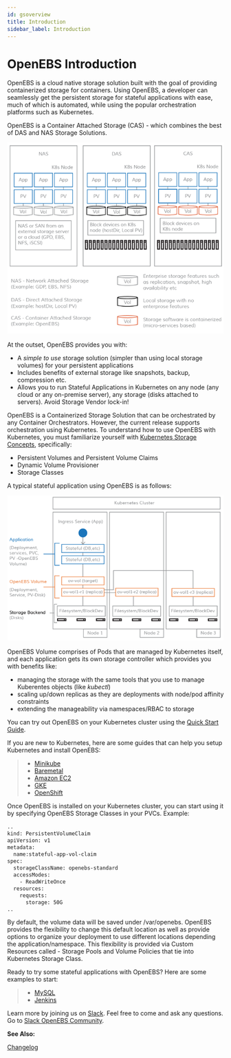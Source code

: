 ```yaml
---
id: gsoverview
title: Introduction
sidebar_label: Introduction
---
```




OpenEBS Introduction
====================

OpenEBS is a cloud native storage solution built with the goal of providing containerized storage for containers. Using OpenEBS, a developer can seamlessly get the persistent storage for stateful applications with ease, much of which is automated, while using the popular orchestration platforms such as Kubernetes.

OpenEBS is a Container Attached Storage (CAS) - which combines the best of DAS and NAS Storage Solutions.

![image](/docs/assets/das-nas-cas.png)

At the outset, OpenEBS provides you with:

-   A *simple to use* storage solution (simpler than using local storage volumes) for your persistent applications
-   Includes benefits of external storage like snapshots, backup, compression etc.
-   Allows you to run Stateful Applications in Kubernetes on any node (any cloud or any on-premise server), any storage (disks attached to servers). Avoid Storage Vendor lock-in!

OpenEBS is a Containerized Storage Solution that can be orchestrated by any Container Orchestrators. However, the current release supports orchestration using Kubernetes. To understand how to use OpenEBS with Kubernetes, you must familiarize yourself with [Kubernetes Storage Concepts](https://kubernetes.io/docs/concepts/storage/persistent-volumes/), specifically:

-   Persistent Volumes and Persistent Volume Claims
-   Dynamic Volume Provisioner
-   Storage Classes

A typical stateful application using OpenEBS is as follows:

![image](/docs/assets/openebs-pv-2replica.png)

OpenEBS Volume comprises of Pods that are managed by Kubernetes itself, and each application gets its own storage controller which provides you with benefits like:

-   managing the storage with the same tools that you use to manage Kuberentes objects (like *kubectl*)
-   scaling up/down replicas as they are deployments with node/pod affinity constraints
-   extending the manageability via namespaces/RBAC to storage

You can try out OpenEBS on your Kubernetes cluster using the [Quick Start Guide](/docs/prerequisites.html).

If you are new to Kubernetes, here are some guides that can help you setup Kubernetes and install OpenEBS:

> - [Minikube](devsolutions.html#minikube)
> - [Baremetal](/docs/onpremise.html#running-the-setup-on-ubuntu-1604)
> - [Amazon EC2](/docs/cloudsolutions.html#amazon-cloud)
> - [GKE](/docs/cloudsolutions.html#google-cloud)
> - [OpenShift](/docs/openshift.html)

Once OpenEBS is installed on your Kubernetes cluster, you can start using it by specifying OpenEBS Storage Classes in your PVCs. Example: 

```
..
kind: PersistentVolumeClaim 
apiVersion: v1 
metadata: 
  name:stateful-app-vol-claim 
spec: 
  storageClassName: openebs-standard
  accessModes: 
    - ReadWriteOnce 
  resources: 
    requests: 
      storage: 50G 
..
```

By default, the volume data will be saved under /var/openebs. OpenEBS provides the flexibility to change this default location as well as provide options to organize your deployment to use different locations
depending the application/namespace. This flexibility is provided via Custom Resources called - Storage Pools and Volume Policies that tie into Kubernetes Storage Class.

Ready to try some stateful applications with OpenEBS? Here are some examples to start:

> - [MySQL](/docs/PerconaDB.html)
> - [Jenkins](/docs/Jenkins.html)

Learn more by joining us on [Slack](http://slack.openebs.io). Feel free to come and ask any questions. Go to [Slack OpenEBS Community](https://openebs-community.slack.com/messages/C3NPGQ6G3/).

**See Also:**

[Changelog](/docs/releasenotes.html)

